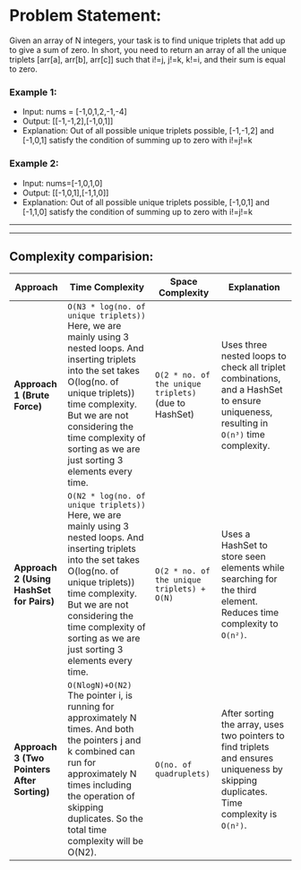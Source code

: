 # Problem Statement: 
Given an array of N integers, your task is to find unique triplets that add up to give a sum of zero. In short, you need to return an array of all the unique triplets [arr[a], arr[b], arr[c]] such that i!=j, j!=k, k!=i, and their sum is equal to zero.

### Example 1:
- Input:
 nums = [-1,0,1,2,-1,-4]
- Output:
 [[-1,-1,2],[-1,0,1]]
- Explanation:
 Out of all possible unique triplets possible, [-1,-1,2] and [-1,0,1] satisfy the condition of summing up to zero with i!=j!=k

### Example 2:
- Input:
 nums=[-1,0,1,0]
- Output: [[-1,0,1],[-1,1,0]]
- Explanation:
 Out of all possible unique triplets possible, [-1,0,1] and [-1,1,0] satisfy the condition of summing up to zero with i!=j!=k

---

---

## Complexity comparision:
| **Approach**                          | **Time Complexity** | **Space Complexity**   | **Explanation**                                                                                                   |
|--------------------------------------|---------------------|------------------------|-------------------------------------------------------------------------------------------------------------------|
| **Approach 1 (Brute Force)**         | `O(N3 * log(no. of unique triplets))`  Here, we are mainly using 3 nested loops. And inserting triplets into the set takes O(log(no. of unique triplets)) time complexity. But we are not considering the time complexity of sorting as we are just sorting 3 elements every time.            | `O(2 * no. of the unique triplets)` (due to HashSet) | Uses three nested loops to check all triplet combinations, and a HashSet to ensure uniqueness, resulting in `O(n³)` time complexity. |
| **Approach 2 (Using HashSet for Pairs)** | `O(N2 * log(no. of unique triplets))` Here, we are mainly using 3 nested loops. And inserting triplets into the set takes O(log(no. of unique triplets)) time complexity. But we are not considering the time complexity of sorting as we are just sorting 3 elements every time.           | ` O(2 * no. of the unique triplets) + O(N) `                  | Uses a HashSet to store seen elements while searching for the third element. Reduces time complexity to `O(n²)`.  |
| **Approach 3 (Two Pointers After Sorting)** | `O(NlogN)+O(N2)` The pointer i, is running for approximately N times. And both the pointers j and k combined can run for approximately N times including the operation of skipping duplicates. So the total time complexity will be O(N2).            | `O(no. of quadruplets)`                  | After sorting the array, uses two pointers to find triplets and ensures uniqueness by skipping duplicates. Time complexity is `O(n²)`. |

